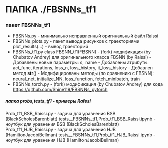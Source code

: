 # ПАПКА ./FBSNNs_tf1
   
### пакет FBSNNs_tf1
* FBSNNs.py - минимально исправленный оригинальный файл Raissi  
* FBSNNs_plots.py - пакет вывода рисунков с траекториями
    plot_results(...) - вывод траекторий  
* FBSNNs_tf1.py
    class FBSNN_tf1(FBSNN) - (fork) модификация (by Chubatov Andrey) для оригинального класса FBSNN (by Raissi) 
        - Добавлены новые параметры: s, name 
        - Добавлены атрибуты: act_func, iterations, loss_n, loss_history, it_loss_history
        - Добавлен метод  __str__()
        - Модифицированы методы (по сравнению с FBSNN): 
            neural_net, initialize_NN, loss_function, fetch_minibatch, train
* FBSNNs_torch.py - (fork) модификация (by Chubatov Andrey) для кода https://github.com/Shine119/FBSNNs_pytorch
    
##### папка probs,tests_tf1 - примеры Raissi
Prob_tf1_BSB_Raissi.py - задача для уравнения BSB (BlackScholesBarenblatt)
tests__FBSNNs_tf1,Prob_tf1_BSB_Raissi.ipynb - ноутбук для уравнения BSB (BlackScholesBarenblatt)
Prob_tf1_HJB_Raissi.py - задача для уравнения HJB (HamiltonJacobiBellman) 
tests__FBSNNs_tf1,Prob_tf1_HJB_Raissi.ipynb - ноутбук для уравнения HJB (HamiltonJacobiBellman)

        
        
        